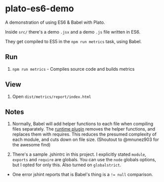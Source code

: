 # plato-es6-demo

A demonstration of using ES6 & Babel with Plato.

Inside `src/` there's a demo `.jsx` and a demo `.js` file written in ES6.

They get compiled to ES5 in the `npm run metrics` task, using Babel.

## Run

1. `npm run metrics` - Compiles source code and builds metrics

## View

1. Open `dist/metrics/report/index.html`

## Notes

1. Normally, Babel will add helper functions to each file when compiling files separately. The [runtime plugin](http://babeljs.io/docs/usage/runtime/) removes the helper functions, and replaces them with requires. This reduces the presumed complexity of each module, and cuts down on file size. (Shoutout to @mnunez903 for the awesome find)

2. There's a sample .jshintrc in this project. I explicitly stated `module`, `exports` and `require` are globals. You can use the `node` globals options, but I opted for only this. Also turned on `globalstrict`.
  - One error jshint reports that is Babel's thing is a `!= null` comparison.